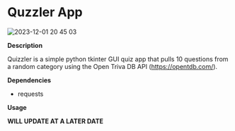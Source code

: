 # Quzzler App

![2023-12-01 20 45 03](https://github.com/ashjorda/100-Days-Of-Code/assets/40682488/2cb81c8c-550f-4c49-bd1f-f3c0b6e6f577)

**Description**

Quizzler is a simple python tkinter GUI quiz app that pulls 10 questions from a random category using the Open Triva DB API (https://opentdb.com/). 

**Dependencies**

* requests

**Usage**

**WILL UPDATE AT A LATER DATE**
